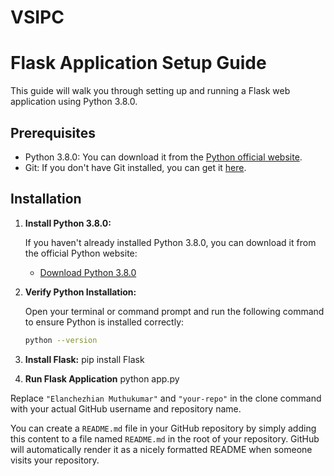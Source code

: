# VSIPC

# Flask Application Setup Guide

This guide will walk you through setting up and running a Flask web application using Python 3.8.0.

## Prerequisites

- Python 3.8.0: You can download it from the [Python official website](https://www.python.org/downloads/release).
- Git: If you don't have Git installed, you can get it [here](https://git-scm.com/downloads).

## Installation

1. **Install Python 3.8.0:**

   If you haven't already installed Python 3.8.0, you can download it from the official Python website:

   - [Download Python 3.8.0](https://www.python.org/downloads/release)

2. **Verify Python Installation:**

   Open your terminal or command prompt and run the following command to ensure Python is installed correctly:

   ```bash
   python --version

3. **Install Flask:**
   pip install Flask

4. **Run Flask Application**
   python app.py

Replace `"Elanchezhian Muthukumar"` and `"your-repo"` in the clone command with your actual GitHub username and repository name.

You can create a `README.md` file in your GitHub repository by simply adding this content to a file named `README.md` in the root of your repository. GitHub will automatically render it as a nicely formatted README when someone visits your repository.
